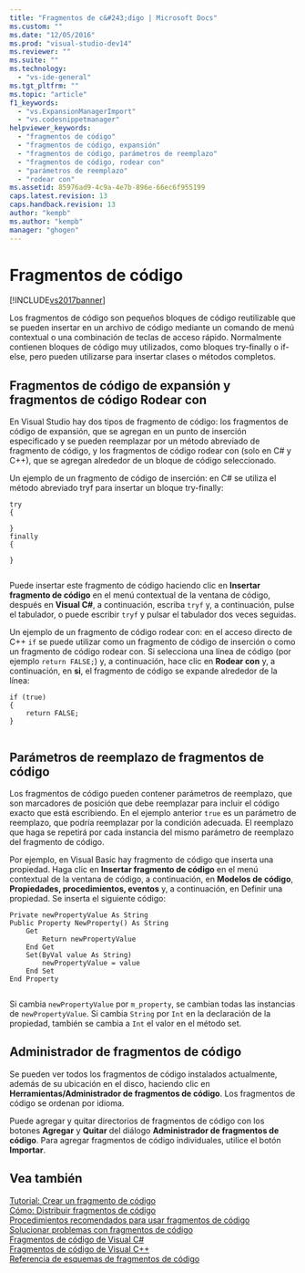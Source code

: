 ```yaml
---
title: "Fragmentos de c&#243;digo | Microsoft Docs"
ms.custom: ""
ms.date: "12/05/2016"
ms.prod: "visual-studio-dev14"
ms.reviewer: ""
ms.suite: ""
ms.technology: 
  - "vs-ide-general"
ms.tgt_pltfrm: ""
ms.topic: "article"
f1_keywords: 
  - "vs.ExpansionManagerImport"
  - "vs.codesnippetmanager"
helpviewer_keywords: 
  - "fragmentos de código"
  - "fragmentos de código, expansión"
  - "fragmentos de código, parámetros de reemplazo"
  - "fragmentos de código, rodear con"
  - "parámetros de reemplazo"
  - "rodear con"
ms.assetid: 85976ad9-4c9a-4e7b-896e-66ec6f955199
caps.latest.revision: 13
caps.handback.revision: 13
author: "kempb"
ms.author: "kempb"
manager: "ghogen"
---
```

# Fragmentos de c&#243;digo
[!INCLUDE[vs2017banner](../code-quality/includes/vs2017banner.md)]

Los fragmentos de código son pequeños bloques de código reutilizable que se pueden insertar en un archivo de código mediante un comando de menú contextual o una combinación de teclas de acceso rápido.  Normalmente contienen bloques de código muy utilizados, como bloques try\-finally o if\-else, pero pueden utilizarse para insertar clases o métodos completos.  
  
## Fragmentos de código de expansión y fragmentos de código Rodear con  
 En Visual Studio hay dos tipos de fragmento de código: los fragmentos de código de expansión, que se agregan en un punto de inserción especificado y se pueden reemplazar por un método abreviado de fragmento de código, y los fragmentos de código rodear con \(solo en C\# y C\+\+\), que se agregan alrededor de un bloque de código seleccionado.  
  
 Un ejemplo de un fragmento de código de inserción: en C\# se utiliza el método abreviado tryf para insertar un bloque try\-finally:  
  
```  
try  
{  
  
}  
finally  
{  
  
}  
  
```  
  
 Puede insertar este fragmento de código haciendo clic en **Insertar fragmento de código** en el menú contextual de la ventana de código, después en **Visual C\#**, a continuación, escriba `tryf` y, a continuación, pulse el tabulador, o puede escribir `tryf` y pulsar el tabulador dos veces seguidas.  
  
 Un ejemplo de un fragmento de código rodear con: en el acceso directo de C\+\+ `if` se puede utilizar como un fragmento de código de inserción o como un fragmento de código rodear con.  Si selecciona una línea de código \(por ejemplo `return FALSE;`\) y, a continuación, hace clic en **Rodear con** y, a continuación, en **si**, el fragmento de código se expande alrededor de la línea:  
  
```  
if (true)  
{  
    return FALSE;  
}  
  
```  
  
## Parámetros de reemplazo de fragmentos de código  
 Los fragmentos de código pueden contener parámetros de reemplazo, que son marcadores de posición que debe reemplazar para incluir el código exacto que está escribiendo.  En el ejemplo anterior `true` es un parámetro de reemplazo, que podría reemplazar por la condición adecuada.  El reemplazo que haga se repetirá por cada instancia del mismo parámetro de reemplazo del fragmento de código.  
  
 Por ejemplo, en Visual Basic hay fragmento de código que inserta una propiedad.  Haga clic en **Insertar fragmento de código** en el menú contextual de la ventana de código, a continuación, en **Modelos de código**, **Propiedades, procedimientos, eventos** y, a continuación, en Definir una propiedad.  Se inserta el siguiente código:  
  
```  
Private newPropertyValue As String  
Public Property NewProperty() As String  
    Get  
        Return newPropertyValue  
    End Get  
    Set(ByVal value As String)  
        newPropertyValue = value  
    End Set  
End Property  
  
```  
  
 Si cambia `newPropertyValue` por `m_property`, se cambian todas las instancias de `newPropertyValue`.  Si cambia `String` por `Int` en la declaración de la propiedad, también se cambia a `Int` el valor en el método set.  
  
## Administrador de fragmentos de código  
 Se pueden ver todos los fragmentos de código instalados actualmente, además de su ubicación en el disco, haciendo clic en **Herramientas\/Administrador de fragmentos de código**.  Los fragmentos de código se ordenan por idioma.  
  
 Puede agregar y quitar directorios de fragmentos de código con los botones **Agregar** y **Quitar** del diálogo **Administrador de fragmentos de código**.  Para agregar fragmentos de código individuales, utilice el botón **Importar**.  
  
## Vea también  
 [Tutorial: Crear un fragmento de código](../ide/walkthrough-creating-a-code-snippet.md)   
 [Cómo: Distribuir fragmentos de código](../ide/how-to-distribute-code-snippets.md)   
 [Procedimientos recomendados para usar fragmentos de código](../ide/best-practices-for-using-code-snippets.md)   
 [Solucionar problemas con fragmentos de código](../ide/troubleshooting-snippets.md)   
 [Fragmentos de código de Visual C\#](../ide/visual-csharp-code-snippets.md)   
 [Fragmentos de código de Visual C\+\+](../ide/visual-cpp-code-snippets.md)   
 [Referencia de esquemas de fragmentos de código](../ide/code-snippets-schema-reference.md)